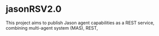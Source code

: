 # jasonRSV2.0
This project aims to publish Jason agent capabilities as a REST service, combining multi-agent system (MAS), REST, 
